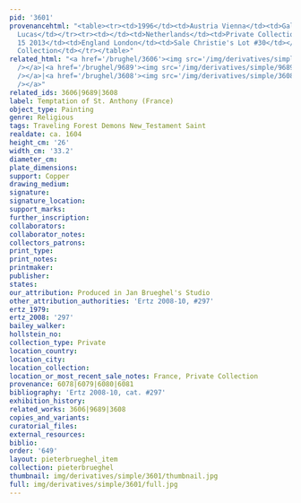 ```yaml
---
pid: '3601'
provenancehtml: "<table><tr><td>1996</td><td>Austria Vienna</td><td>Gallery Saint
  Lucas</td></tr><tr><td></td><td>Netherlands</td><td>Private Collection</td></tr><tr><td>Nov
  15 2013</td><td>England London</td><td>Sale Christie's Lot #30</td></tr><tr><td></td><td>Netherlands</td><td>Private
  Collection</td></tr></table>"
related_html: "<a href='/brughel/3606'><img src='/img/derivatives/simple/3606/thumbnail.jpg'
  /></a>|<a href='/brughel/9689'><img src='/img/derivatives/simple/9689/thumbnail.jpg'
  /></a>|<a href='/brughel/3608'><img src='/img/derivatives/simple/3608/thumbnail.jpg'
  /></a>"
related_ids: 3606|9689|3608
label: Temptation of St. Anthony (France)
object_type: Painting
genre: Religious
tags: Traveling Forest Demons New_Testament Saint
realdate: ca. 1604
height_cm: '26'
width_cm: '33.2'
diameter_cm:
plate_dimensions:
support: Copper
drawing_medium:
signature:
signature_location:
support_marks:
further_inscription:
collaborators:
collaborator_notes:
collectors_patrons:
print_type:
print_notes:
printmaker:
publisher:
states:
our_attribution: Produced in Jan Brueghel's Studio
other_attribution_authorities: 'Ertz 2008-10, #297'
ertz_1979:
ertz_2008: '297'
bailey_walker:
hollstein_no:
collection_type: Private
location_country:
location_city:
location_collection:
location_or_most_recent_sale_notes: France, Private Collection
provenance: 6078|6079|6080|6081
bibliography: 'Ertz 2008-10, cat. #297'
exhibition_history:
related_works: 3606|9689|3608
copies_and_variants:
curatorial_files:
external_resources:
biblio:
order: '649'
layout: pieterbrueghel_item
collection: pieterbrueghel
thumbnail: img/derivatives/simple/3601/thumbnail.jpg
full: img/derivatives/simple/3601/full.jpg
---
```

